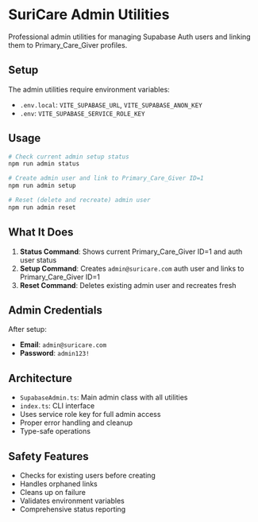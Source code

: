 # SuriCare Admin Utilities

Professional admin utilities for managing Supabase Auth users and linking them to Primary_Care_Giver profiles.

## Setup

The admin utilities require environment variables:
- `.env.local`: `VITE_SUPABASE_URL`, `VITE_SUPABASE_ANON_KEY`  
- `.env`: `VITE_SUPABASE_SERVICE_ROLE_KEY`

## Usage

```bash
# Check current admin setup status
npm run admin status

# Create admin user and link to Primary_Care_Giver ID=1
npm run admin setup

# Reset (delete and recreate) admin user
npm run admin reset
```

## What It Does

1. **Status Command**: Shows current Primary_Care_Giver ID=1 and auth user status
2. **Setup Command**: Creates `admin@suricare.com` auth user and links to Primary_Care_Giver ID=1
3. **Reset Command**: Deletes existing admin user and recreates fresh

## Admin Credentials

After setup:
- **Email**: `admin@suricare.com`
- **Password**: `admin123!`

## Architecture

- `SupabaseAdmin.ts`: Main admin class with all utilities
- `index.ts`: CLI interface
- Uses service role key for full admin access
- Proper error handling and cleanup
- Type-safe operations

## Safety Features

- Checks for existing users before creating
- Handles orphaned links
- Cleans up on failure
- Validates environment variables
- Comprehensive status reporting